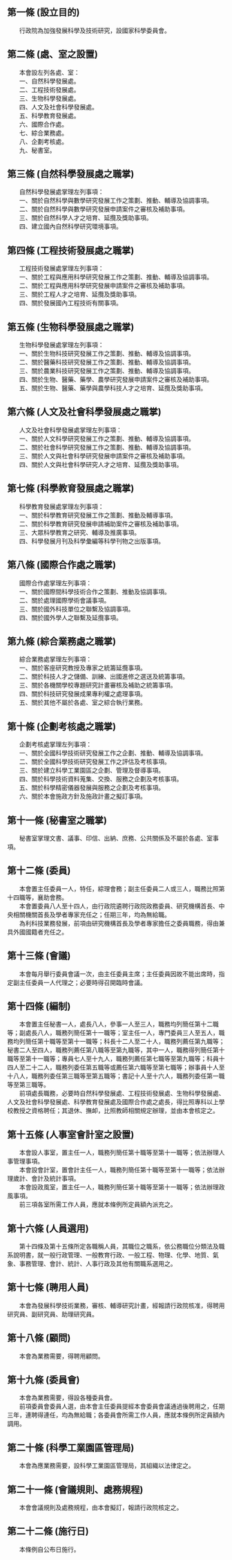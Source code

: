 第一條 (設立目的)
-----------------
　　行政院為加強發展科學及技術研究，設國家科學委員會。  


第二條 (處、室之設置)
---------------------
　　本會設左列各處、室：  
　　一、自然科學發展處。  
　　二、工程技術發展處。  
　　三、生物科學發展處。  
　　四、人文及社會科學發展處。  
　　五、科學教育發展處。  
　　六、國際合作處。  
　　七、綜合業務處。  
　　八、企劃考核處。  
　　九、秘書室。  


第三條 (自然科學發展處之職掌)
-----------------------------
　　自然科學發展處掌理左列事項：  
　　一、關於自然科學與數學研究發展工作之策劃、推動、輔導及協調事項。  
　　二、關於自然科學與數學研究發展申請案件之審核及補助事項。  
　　三、關於自然科學人才之培育、延攬及獎助事項。  
　　四、建立國內自然科學研究環境事項。  


第四條 (工程技術發展處之職掌)
-----------------------------
　　工程技術發展處掌理左列事項：  
　　一、關於工程與應用科學研究發展工作之策劃、推動、輔導及協調事項。  
　　二、關於工程與應用科學研究發展申請案件之審核及補助事項。  
　　三、關於工程人才之培育、延攬及獎助事項。  
　　四、關於發展國內工程技術有關事項。  


第五條 (生物科學發展處之職掌)
-----------------------------
　　生物科學發展處掌理左列事項：  
　　一、關於生物科技研究發展工作之策劃、推動、輔導及協調事項。  
　　二、關於醫藥科技研究發展工作之策劃、推動、輔導及協調事項。  
　　三、關於農業科技研究發展工作之策劃、推動、輔導及協調事項。  
　　四、關於生物、醫藥、藥學、農學研究發展申請案件之審核及補助事項。  
　　五、關於生物、醫藥、藥學與農學科技人才之培育、延攬及獎助事項。  


第六條 (人文及社會科學發展處之職掌)
-----------------------------------
　　人文及社會科學發展處掌理左列事項：  
　　一、關於人文科學研究發展工作之策劃、推動、輔導及協調事項。  
　　二、關於社會科學研究發展工作之策劃、推動、輔導及協調事項。  
　　三、關於人文與社會科學研究發展申請案件之審核及補助事項。  
　　四、關於人文與社會科學研究人才之培育、延攬及獎助事項。  


第七條 (科學教育發展處之職掌)
-----------------------------
　　科學教育發展處掌理左列事項：  
　　一、關於科學教育研究發展工作之策劃、推動及輔導事項。  
　　二、關於科學教育研究發展申請補助案件之審核及補助事項。  
　　三、大眾科學教育之研究、輔導及推廣事項。  
　　四、科學發展月刊及科學彙編等科學刊物之出版事項。  


第八條 (國際合作處之職掌)
-------------------------
　　國際合作處掌理左列事項：  
　　一、關於國際間科學技術合作之策劃、推動及協調事項。  
　　二、關於處理國際學術會議事項。  
　　三、關於國外科技單位之聯繫及協調事項。  
　　四、關於國外學人之聯繫及延攬事項。  


第九條 (綜合業務處之職掌)
-------------------------
　　綜合業務處掌理左列事項：  
　　一、關於客座研究教授及專家之統籌延攬事項。  
　　二、關於科技人才之儲備、訓練、出國進修之選送及統籌事項。  
　　三、關於各機關學校專題研究計畫審核及補助之統籌事項。  
　　四、關於科技研究發展成果專利權之處理事項。  
　　五、關於其他不屬於各處、室之綜合執行業務。  


第十條 (企劃考核處之職掌)
-------------------------
　　企劃考核處掌理左列事項：  
　　一、關於全國科學技術研究發展工作之企劃、推動、輔導及協調事項。  
　　二、關於全國科學技術研究發展工作之評估及考核事項。  
　　三、關於建立科學工業園區之企劃、管理及督導事項。  
　　四、關於科學技術資料蒐集、交換、服務之企劃及考核事項。  
　　五、關於科學精密儀器發展與服務之企劃及考核事項。  
　　六、關於本會施政方針及施政計畫之擬訂事項。  


第十一條 (秘書室之職掌)
-----------------------
　　秘書室掌理文書、議事、印信、出納、庶務、公共關係及不屬於各處、室事項。  


第十二條 (委員)
---------------
　　本會置主任委員一人，特任，綜理會務；副主任委員二人或三人，職務比照第十四職等，襄助會務。  
　　本會置委員八人至十四人，由行政院遴聘行政院政務委員、研究機構首長、中央相關機關首長及學者專家充任之；任期三年，均為無給職。  
　　為利科技業務發展，前項由研究機構首長及學者專家擔任之委員職務，得由兼具外國國籍者充任之。  


第十三條 (會議)
---------------
　　本會每月舉行委員會議一次，由主任委員主席；主任委員因故不能出席時，指定副主任委員一人代理之；必要時得召開臨時會議。  


第十四條 (編制)
---------------
　　本會置主任秘書一人，處長八人，參事一人至三人，職務均列簡任第十二職等；副處長八人，職務列簡任第十一職等；室主任一人，專門委員三人至五人，職務均列簡任第十職等至第十一職等；科長十二人至二十人，職務列薦任第九職等；秘書二人至四人，職務列薦任第八職等至第九職等，其中一人，職務得列簡任第十職等至第十一職等；專員七人至十九人，職務列薦任第七職等至第九職等；科員十四人至二十二人，職務列委任第五職等或薦任第六職等至第七職等；辦事員十人至十八人，職務列委任第三職等至第五職等；書記十人至十六人，職務列委任第一職等至第三職等。  
　　前項處長職務，必要時自然科學發展處、工程技術發展處、生物科學發展處、人文及社會科學發展處、科學教育發展處及國際合作處之處長，得比照專科以上學校教授之資格聘任；其退休、撫卹，比照教師相關規定辦理，並由本會核定之。  


第十五條 (人事室會計室之設置)
-----------------------------
　　本會設人事室，置主任一人，職務列簡任第十職等至第十一職等；依法辦理人事管理事項。  
　　本會設會計室，置會計主任一人，職務列簡任第十職等至第十一職等；依法辦理歲計、會計及統計事項。  
　　本會設政風室，置主任一人，職務列簡任第十職等至第十一職等；依法辦理政風事項。  
　　前三項各室所需工作人員，應就本條例所定員額內派充之。  


第十六條 (人員選用)
-------------------
　　第十四條及第十五條所定各職稱人員，其職位之職系，依公務職位分類法及職系說明書，就一般行政管理、一般教育行政、一般工程、物理、化學、地質、氣象、事務管理、會計、統計、人事行政及其他有關職系選用之。  


第十七條 (聘用人員)
-------------------
　　本會為發展科學技術業務，審核、輔導研究計畫，經報請行政院核准，得聘用研究員、副研究員、助理研究員。  


第十八條 (顧問)
---------------
　　本會為業務需要，得聘用顧問。  


第十九條 (委員會)
-----------------
　　本會為業務需要，得設各種委員會。  
　　前項委員會委員人選，由本會主任委員提經本會委員會議通過後聘用之，任期三年，連聘得連任，均為無給職；各委員會所需工作人員，應就本條例所定員額內調用。  


第二十條 (科學工業園區管理局)
-----------------------------
　　本會為應業務需要，設科學工業園區管理局，其組織以法律定之。  


第二十一條 (會議規則、處務規程)
-------------------------------
　　本會會議規則及處務規程，由本會擬訂，報請行政院核定之。  


第二十二條 (施行日)
-------------------
　　本條例自公布日施行。
